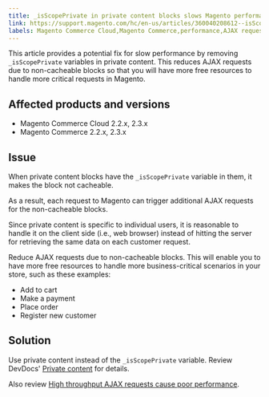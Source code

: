 ```yaml
---
title: _isScopePrivate in private content blocks slows Magento performance
link: https://support.magento.com/hc/en-us/articles/360040208612--isScopePrivate-in-private-content-blocks-slows-Magento-performance
labels: Magento Commerce Cloud,Magento Commerce,performance,AJAX requests,isScopePrivate,best practices,2.3.x,2.2.x
---
```


This article provides a potential fix for slow performance by removing `` _isScopePrivate `` variables in private content. This reduces AJAX requests due to non-cacheable blocks so that you will have more free resources to handle more critical requests in Magento.

## Affected products and versions

* Magento Commerce Cloud 2.2.x, 2.3.x
* Magento Commerce 2.2.x, 2.3.x

## Issue

When private content blocks have the `` _isScopePrivate `` variable in them, it makes the block not cacheable.

As a result, each request to Magento can trigger additional AJAX requests for the non-cacheable blocks.

Since private content is specific to individual users, it is reasonable to handle it on the client side (i.e., web browser) instead of hitting the server for retrieving the same data on each customer request.

Reduce AJAX requests due to non-cacheable blocks. This will enable you to have more free resources to handle more business-critical scenarios in your store, such as these examples:

* Add to cart
* Make a payment
* Place order
* Register new customer

## Solution

Use private content instead of the `` _isScopePrivate `` variable. Review DevDocs' [Private content](https://devdocs.magento.com/guides/v2.3/extension-dev-guide/cache/page-caching/private-content.html) for details.  
   
 Also review [High throughput AJAX requests cause poor performance](https://support.magento.com/hc/en-us/articles/360039286472).